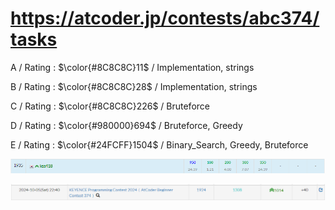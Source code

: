 # https://atcoder.jp/contests/abc374/tasks

A / Rating : $\color{#8C8C8C}11$ / Implementation, strings

B / Rating : $\color{#8C8C8C}28$ / Implementation, strings

C / Rating : $\color{#8C8C8C}226$ / Bruteforce

D / Rating : $\color{#980000}694$ / Bruteforce, Greedy

E / Rating : $\color{#24FCFF}1504$ / Binary_Search, Greedy, Bruteforce

![My Image](https://github.com/kss418/Atcoder/blob/main/ABC/Images/Standings/374.png)

![My Image](https://github.com/kss418/Atcoder/blob/main/ABC/Images/Performance/374.png)
